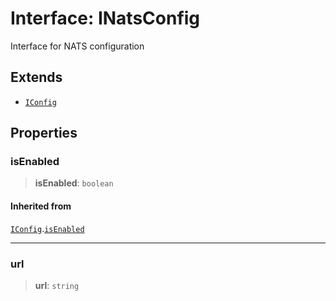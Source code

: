 # Interface: INatsConfig

Interface for NATS configuration

## Extends

- [`IConfig`](/libraries/common-infrastructure/Interface.IConfig.md)

## Properties

<a id="isenabled"></a>

### isEnabled

> **isEnabled**: `boolean`

#### Inherited from

[`IConfig`](/libraries/common-infrastructure/Interface.IConfig.md).[`isEnabled`](/libraries/common-infrastructure/Interface.IConfig.md#isenabled)

---

<a id="url"></a>

### url

> **url**: `string`

